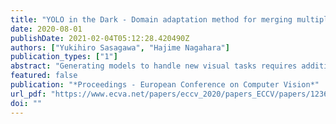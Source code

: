 ```yaml
---
title: "YOLO in the Dark - Domain adaptation method for merging multiple models -"
date: 2020-08-01
publishDate: 2021-02-04T05:12:28.420490Z
authors: ["Yukihiro Sasagawa", "Hajime Nagahara"]
publication_types: ["1"]
abstract: "Generating models to handle new visual tasks requires additional datasets, which take considerable effort to create. We propose a method of domain adaptation for merging multiple models with less effort than creating an additional dataset. This method merges pre-trained models in different domains using glue layers and a generative model, which feeds latent features to the glue layers to train them without an additional dataset. We also propose a generative model that is created by distilling knowledge from pre-trained models. This enables the dataset to be reused to create latent features for training the glue layers. We apply this method to object detection in a low-light situation. The YOLO- in-the-Dark model comprises two models, Learning-to-See-in-the-Dark model and YOLO. We present the proposed method and report the result of domain adaptation to detect objects from RAW short-exposure low-light images. The YOLO-in-the-Dark model uses fewer computing resources than the naive approach."
featured: false
publication: "*Proceedings - European Conference on Computer Vision*"
url_pdf: "https://www.ecva.net/papers/eccv_2020/papers_ECCV/papers/123660341.pdf"
doi: ""
---
```


